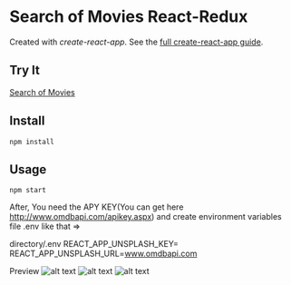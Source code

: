 # Search of Movies React-Redux


Created with *create-react-app*. See the [full create-react-app guide](https://github.com/facebookincubator/create-react-app/blob/master/packages/react-scripts/template/README.md).



Try It
---

[Search of Movies](https://github.com/hbonavota/All-Movies-React-Redux.git)



Install
---

`npm install`



Usage
---

`npm start` 

After, You need the APY KEY(You can get here http://www.omdbapi.com/apikey.aspx) and create environment variables file .env like that =>

directory/.env
REACT_APP_UNSPLASH_KEY=
REACT_APP_UNSPLASH_URL=www.omdbapi.com

Preview
![alt text](./img/Captura)
![alt text](./img/CapturaAlert)
![alt text](./img/detail)


